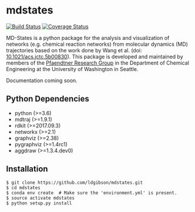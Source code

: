 # mdstates
[![Build Status](https://travis-ci.org/ldgibson/mdstates.png?branch=master)](https://travis-ci.org/ldgibson/mdstates)
[![Coverage Status](https://coveralls.io/repos/github/ldgibson/mdstates/badge.svg?branch=master)](https://coveralls.io/github/ldgibson/mdstates?branch=master)

MD-States is a python package for the analysis and visualization of networks (e.g. chemical reaction networks) from molecular dynamics (MD) trajectories based on the work done by Wang et al. (doi: [10.1021/acs.jctc.5b00830](https://pubs.acs.org/doi/10.1021/acs.jctc.5b00830)). This package is developed and maintained by members of the [Pfaendtner Research Group](http://prg.washington.edu/) in the Department of Chemical Engineering at the University of Washington in Seattle.

Documentation coming soon.

## Python Dependencies
  - python (>=3.6)
  - mdtraj (>=1.9.1)
  - rdkit (>=2017.09.3)
  - networkx (>=2.1)
  - graphviz (>=2.38)
  - pygraphviz (>=1.4rc1)
  - aggdraw (>=1.3.4.dev0)

## Installation
```
$ git clone https://github.com/ldgibson/mdstates.git
$ cd mdstates
$ conda env create  # Make sure the 'environment.yml' is present.
$ source activate mdstates
$ python setup.py install
```
